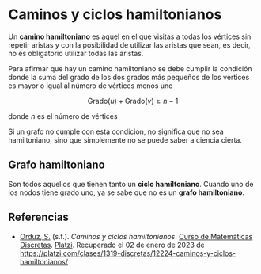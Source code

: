 # Caminos y ciclos hamiltonianos

Un **camino hamiltoniano** es aquel en el que visitas a todas los vértices sin repetir aristas y con la posibilidad de utilizar las aristas que sean, es decir, no es obligatorio utilizar todas las aristas.

Para afirmar que hay un camino hamiltoniano se debe cumplir la condición donde la suma del grado de los dos grados más pequeños de los vertices es mayor o igual al número de vértices menos uno

$$\text{Grado}\left(u\right)+\text{Grado}\left(v\right)\geq n-1$$

donde $n$ es el número de vértices

Si un grafo no cumple con esta condición, no significa que no sea hamiltoniano, sino que simplemente no se puede saber a ciencia cierta.

## Grafo hamiltoniano

Son todos aquellos que tienen tanto un **ciclo hamiltoniano**.
Cuando uno de los nodos tiene grado uno, ya se sabe que no es un **grafo hamiltoniano**.

<div style="page-break-after: always;"></div>

## Referencias

- [Orduz, S.](https://platzi.com/profesores/sergio-orduz-240/) (s.f.). _Caminos y ciclos  hamiltonianos_. [Curso de Matemáticas Discretas](https://platzi.com/cursos/discretas/). [Platzi](https://platzi.com/). Recuperado el 02 de enero de 2023 de https://platzi.com/clases/1319-discretas/12224-caminos-y-ciclos-hamiltonianos/
